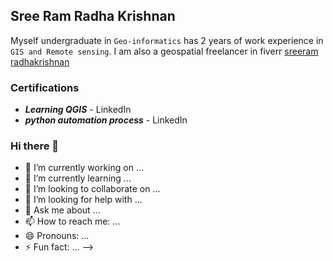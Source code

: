 ## Sree Ram  Radha Krishnan

Myself undergraduate in `Geo-informatics` has 2 years of work experience in `GIS and Remote sensing`. I am also a geospatial freelancer in fiverr [sreeram radhakrishnan](https://www.fiverr.com/sreeram720?up_rollout=true)

### Certifications

* _**Learning QGIS**_ - LinkedIn
* _**python automation process**_ - LinkedIn

### Hi there 👋

- 🔭 I’m currently working on ...
- 🌱 I’m currently learning ...
- 👯 I’m looking to collaborate on ...
- 🤔 I’m looking for help with ...
- 💬 Ask me about ...
- 📫 How to reach me: ...
- 😄 Pronouns: ...
- ⚡ Fun fact: ...
-->

<!--
**sreeram-radhakrishnan/sreeram-radhakrishnan** is a ✨ _special_ ✨ repository because its `README.md` (this file) appears on your GitHub profile.

Here are some ideas to get you started:

- 🔭 I’m currently working on ...
- 🌱 I’m currently learning ...
- 👯 I’m looking to collaborate on ...
- 🤔 I’m looking for help with ...
- 💬 Ask me about ...
- 📫 How to reach me: ...
- 😄 Pronouns: ...
- ⚡ Fun fact: ...
-->
